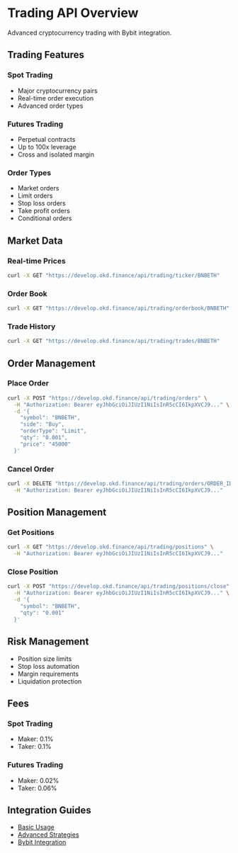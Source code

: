 # Trading API Overview

Advanced cryptocurrency trading with Bybit integration.

## Trading Features

### Spot Trading
- Major cryptocurrency pairs
- Real-time order execution
- Advanced order types

### Futures Trading  
- Perpetual contracts
- Up to 100x leverage
- Cross and isolated margin

### Order Types
- Market orders
- Limit orders  
- Stop loss orders
- Take profit orders
- Conditional orders

## Market Data

### Real-time Prices
```bash
curl -X GET "https://develop.okd.finance/api/trading/ticker/BNBETH"
```

### Order Book
```bash
curl -X GET "https://develop.okd.finance/api/trading/orderbook/BNBETH"
```

### Trade History
```bash
curl -X GET "https://develop.okd.finance/api/trading/trades/BNBETH"
```

## Order Management

### Place Order
```bash
curl -X POST "https://develop.okd.finance/api/trading/orders" \
  -H "Authorization: Bearer eyJhbGciOiJIUzI1NiIsInR5cCI6IkpXVCJ9..." \
  -d '{
    "symbol": "BNBETH",
    "side": "Buy", 
    "orderType": "Limit",
    "qty": "0.001",
    "price": "45000"
  }'
```

### Cancel Order
```bash
curl -X DELETE "https://develop.okd.finance/api/trading/orders/ORDER_ID" \
  -H "Authorization: Bearer eyJhbGciOiJIUzI1NiIsInR5cCI6IkpXVCJ9..."
```

## Position Management

### Get Positions
```bash
curl -X GET "https://develop.okd.finance/api/trading/positions" \
  -H "Authorization: Bearer eyJhbGciOiJIUzI1NiIsInR5cCI6IkpXVCJ9..."
```

### Close Position
```bash
curl -X POST "https://develop.okd.finance/api/trading/positions/close" \
  -H "Authorization: Bearer eyJhbGciOiJIUzI1NiIsInR5cCI6IkpXVCJ9..." \
  -d '{
    "symbol": "BNBETH",
    "qty": "0.001"
  }'
```

## Risk Management

- Position size limits
- Stop loss automation
- Margin requirements
- Liquidation protection

## Fees

### Spot Trading
- Maker: 0.1%
- Taker: 0.1%

### Futures Trading  
- Maker: 0.02%
- Taker: 0.06%

## Integration Guides

- [Basic Usage](/en/examples/basic-usage)
- [Advanced Strategies](/en/examples/trading-flow)
- [Bybit Integration](/en/bybit/overview) 